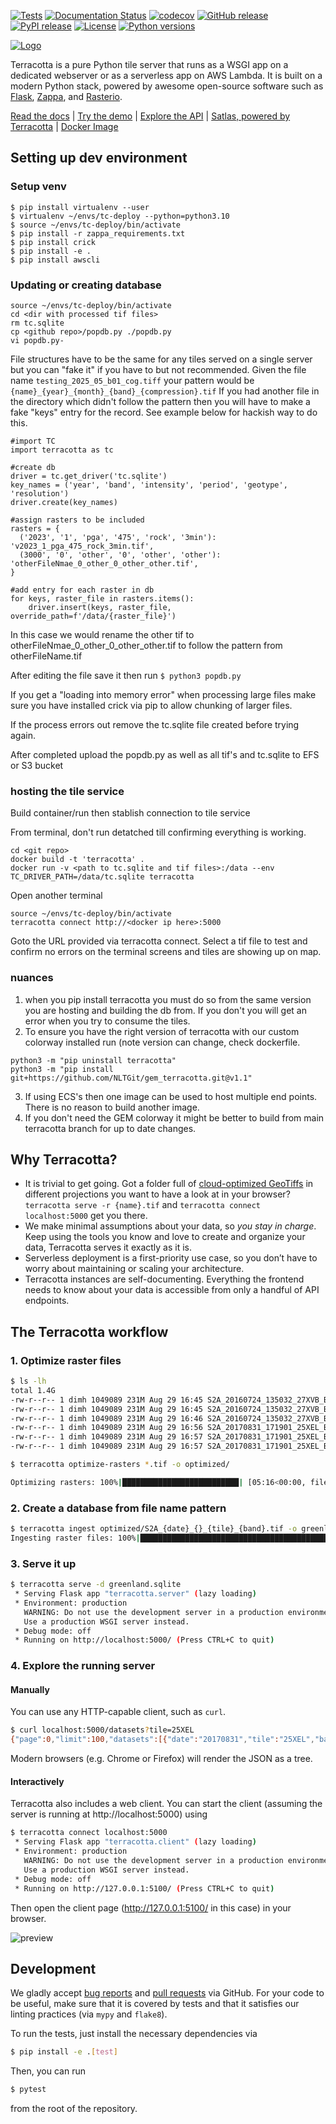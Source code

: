 [![Tests](https://github.com/DHI/terracotta/actions/workflows/test.yml/badge.svg)](https://github.com/DHI/terracotta/actions/workflows/test.yml)
[![Documentation Status](https://readthedocs.org/projects/terracotta-python/badge/?version=latest)](https://terracotta-python.readthedocs.io/en/latest/?badge=latest)
[![codecov](https://codecov.io/gh/DHI-GRAS/terracotta/branch/main/graph/badge.svg?token=u16QBwwvvn)](https://codecov.io/gh/DHI-GRAS/terracotta)
[![GitHub release](https://img.shields.io/github/release-pre/dhi-gras/terracotta.svg)](https://github.com/DHI/terracotta/releases)
[![PyPI release](https://img.shields.io/pypi/v/terracotta.svg)](https://pypi.org/project/terracotta)
[![License](https://img.shields.io/github/license/dhi-gras/terracotta.svg)](https://github.com/DHI/terracotta/blob/main/LICENSE)
[![Python versions](https://img.shields.io/pypi/pyversions/terracotta.svg)](https://pypi.org/project/terracotta)

[![Logo](docs/_figures/logo-banner.svg)](#)

Terracotta is a pure Python tile server that runs as a WSGI app on a
dedicated webserver or as a serverless app on AWS Lambda. It is built on a
modern Python stack, powered by awesome open-source software such as
[Flask](http://flask.pocoo.org), [Zappa](https://github.com/Miserlou/Zappa),
and [Rasterio](https://github.com/mapbox/rasterio).

[Read the docs](https://terracotta-python.readthedocs.io/en/latest) |
[Try the demo](https://terracotta-demo-frontend.orangebeach-11aa4896.westeurope.azurecontainerapps.io/) |
[Explore the API](https://terracotta-python.readthedocs.io/en/latest/apidoc.html) |
[Satlas, powered by Terracotta](http://satlas.dk) |
[Docker Image](https://hub.docker.com/r/dhigras/terracotta/tags)

## Setting up dev environment

### Setup venv
```
$ pip install virtualenv --user
$ virtualenv ~/envs/tc-deploy --python=python3.10
$ source ~/envs/tc-deploy/bin/activate
$ pip install -r zappa_requirements.txt
$ pip install crick
$ pip install -e .
$ pip install awscli
```

### Updating or creating database 
```
source ~/envs/tc-deploy/bin/activate
cd <dir with processed tif files>
rm tc.sqlite
cp <github repo>/popdb.py ./popdb.py
vi popdb.py-
```
File structures have to be the same for any tiles served on a single server but you can "fake it" if you have to but not recommended. 
Given the file name ```testing_2025_05_b01_cog.tiff``` your pattern would be ```{name}_{year}_{month}_{band}_{compression}.tif```
If you had another file in the directory which didn't follow the pattern then you will have to make a fake "keys" entry for the record. 
See example below for hackish way to do this. 
```
#import TC
import terracotta as tc

#create db
driver = tc.get_driver('tc.sqlite')
key_names = ('year', 'band', 'intensity', 'period', 'geotype', 'resolution')
driver.create(key_names)

#assign rasters to be included
rasters = { 
  ('2023', '1', 'pga', '475', 'rock', '3min'): 'v2023_1_pga_475_rock_3min.tif',
  (3000', '0', 'other', '0', 'other', 'other'): 'otherFileNmae_0_other_0_other_other.tif',
}

#add entry for each raster in db
for keys, raster_file in rasters.items():
    driver.insert(keys, raster_file, override_path=f'/data/{raster_file}')
```
In this case we would rename the other tif to otherFileNmae_0_other_0_other_other.tif to follow the pattern from otherFileName.tif

After editing the file save it then run ```$ python3 popdb.py```

If you get a "loading into memory error" when processing large files make sure you have installed crick via pip to allow chunking of larger files.

If the process errors out remove the tc.sqlite file created before trying again. 

After completed upload the popdb.py as well as all tif's and tc.sqlite to EFS or S3 bucket

### hosting the tile service
Build container/run then stablish connection to tile service

From terminal, don't run detatched till confirming everything is working. 
```
cd <git repo>
docker build -t 'terracotta' .
docker run -v <path to tc.sqlite and tif files>:/data --env TC_DRIVER_PATH=/data/tc.sqlite terracotta
```

Open another terminal 
```
source ~/envs/tc-deploy/bin/activate
terracotta connect http://<docker ip here>:5000
```
Goto the URL provided via terracotta connect. 
Select a tif file to test and confirm no errors on the terminal screens and tiles are showing up on map.

### nuances

1. when you pip install terracotta you must do so from the same version you are hosting and building the db from. If you don't you will get an error when you try to consume the tiles.
2. To ensure you have the right version of terracotta with our custom colorway installed run (note version can change, check dockerfile.
```
python3 -m "pip uninstall terracotta"
python3 -m "pip install git+https://github.com/NLTGit/gem_terracotta.git@v1.1"
```
3. If using ECS's then one image can be used to host multiple end points. There is no reason to build another image.
4. If you don't need the GEM colorway it might be better to build from main terracotta branch for up to date changes.

## Why Terracotta?

- It is trivial to get going. Got a folder full of
  [cloud-optimized GeoTiffs](https://www.cogeo.org/) in different
  projections you want to have a look at in your browser?
  `terracotta serve -r {name}.tif` and
  `terracotta connect localhost:5000` get you there.
- We make minimal assumptions about your data, so *you stay in charge*.
  Keep using the tools you know and love to create and organize your
  data, Terracotta serves it exactly as it is.
- Serverless deployment is a first-priority use case, so you don’t have
  to worry about maintaining or scaling your architecture.
- Terracotta instances are self-documenting. Everything the frontend
  needs to know about your data is accessible from only a handful of
  API endpoints.

## The Terracotta workflow

### 1. Optimize raster files

```bash
$ ls -lh
total 1.4G
-rw-r--r-- 1 dimh 1049089 231M Aug 29 16:45 S2A_20160724_135032_27XVB_B02.tif
-rw-r--r-- 1 dimh 1049089 231M Aug 29 16:45 S2A_20160724_135032_27XVB_B03.tif
-rw-r--r-- 1 dimh 1049089 231M Aug 29 16:46 S2A_20160724_135032_27XVB_B04.tif
-rw-r--r-- 1 dimh 1049089 231M Aug 29 16:56 S2A_20170831_171901_25XEL_B02.tif
-rw-r--r-- 1 dimh 1049089 231M Aug 29 16:57 S2A_20170831_171901_25XEL_B03.tif
-rw-r--r-- 1 dimh 1049089 231M Aug 29 16:57 S2A_20170831_171901_25XEL_B04.tif

$ terracotta optimize-rasters *.tif -o optimized/

Optimizing rasters: 100%|██████████████████████████| [05:16<00:00, file=S2A_20170831_...25XEL_B04.tif]
```

### 2. Create a database from file name pattern

```bash
$ terracotta ingest optimized/S2A_{date}_{}_{tile}_{band}.tif -o greenland.sqlite
Ingesting raster files: 100%|███████████████████████████████████████████| 6/6 [00:49<00:00,  8.54s/it]
```

### 3. Serve it up

```bash
$ terracotta serve -d greenland.sqlite
 * Serving Flask app "terracotta.server" (lazy loading)
 * Environment: production
   WARNING: Do not use the development server in a production environment.
   Use a production WSGI server instead.
 * Debug mode: off
 * Running on http://localhost:5000/ (Press CTRL+C to quit)
```

### 4. Explore the running server

#### Manually

You can use any HTTP-capable client, such as `curl`.
```bash
$ curl localhost:5000/datasets?tile=25XEL
{"page":0,"limit":100,"datasets":[{"date":"20170831","tile":"25XEL","band":"B02"},{"date":"20170831","tile":"25XEL","band":"B03"},{"date":"20170831","tile":"25XEL","band":"B04"}]}
```

Modern browsers (e.g. Chrome or Firefox) will render the JSON as a tree.

#### Interactively

Terracotta also includes a web client. You can start the client (assuming the server is running at http://localhost:5000) using
```bash
$ terracotta connect localhost:5000
 * Serving Flask app "terracotta.client" (lazy loading)
 * Environment: production
   WARNING: Do not use the development server in a production environment.
   Use a production WSGI server instead.
 * Debug mode: off
 * Running on http://127.0.0.1:5100/ (Press CTRL+C to quit)
```

Then open the client page (http://127.0.0.1:5100/ in this case) in your browser.

![preview](docs/_figures/workflow-preview.png)

## Development

We gladly accept [bug reports](https://github.com/DHI/terracotta/issues)
and [pull requests](https://github.com/DHI/terracotta/pulls) via GitHub.
For your code to be useful, make sure that it is covered by tests and that
it satisfies our linting practices (via `mypy` and `flake8`).

To run the tests, just install the necessary dependencies via

```bash
$ pip install -e .[test]
```

Then, you can run

```bash
$ pytest
```

from the root of the repository.
